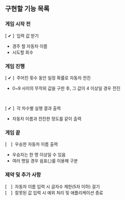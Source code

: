 ## 구현할 기능 목록

### 게임 시작 전
[&nbsp;✔&nbsp;]&nbsp;&nbsp;입력 값 받기
- 경주 할 자동차 이름
- 시도할 회수


### 게임 진행
[&nbsp;✔&nbsp;]&nbsp;&nbsp;주어진 횟수 동안 일정 확률로 자동차 전진
- 0~9 사이의 무작위 값을 구한 후, 그 값이 4 이상일 경우 전진
<br>

[&nbsp;✔&nbsp;]&nbsp;&nbsp;각 차수별 실행 결과 출력
- 자동차 이름과 전진한 정도를 같이 출력


### 게임 끝
[　]&nbsp;&nbsp;우승한 자동차 이름 출력
- 우승자는 한 명 이상일 수 있음
- 여러 명일 경우 쉼표(,)를 이용해 구분


### 제약 및 추가 사항
[　]&nbsp;&nbsp;자동차 이름 입력 시 글자수 제한(5자 이하) 걸기
<br>
[　]&nbsp;&nbsp;잘못된 값 입력 시 예외 처리 및 애플리케이션 종료